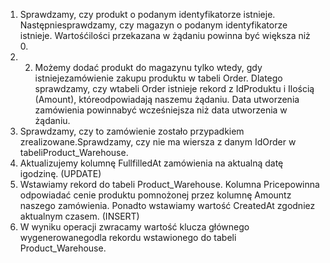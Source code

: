 1. Sprawdzamy, czy produkt o podanym identyfikatorze istnieje. Następniesprawdzamy, czy magazyn o podanym identyfikatorze istnieje. Wartośćilości przekazana w żądaniu powinna być większa niż 0.
2. 2. Możemy dodać produkt do magazynu tylko wtedy, gdy istniejezamówienie zakupu produktu w tabeli Order. Dlatego sprawdzamy, czy wtabeli Order istnieje rekord z IdProduktu i Ilością (Amount), któreodpowiadają naszemu żądaniu. Data utworzenia zamówienia powinnabyć wcześniejsza niż data utworzenia w żądaniu.
3. Sprawdzamy, czy to zamówienie zostało przypadkiem zrealizowane.Sprawdzamy, czy nie ma wiersza z danym IdOrder w tabeliProduct_Warehouse.
4. Aktualizujemy kolumnę FullfilledAt zamówienia na aktualną datę igodzinę. (UPDATE)
5. Wstawiamy rekord do tabeli Product_Warehouse. Kolumna Pricepowinna odpowiadać cenie produktu pomnożonej przez kolumnę Amountz naszego zamówienia. Ponadto wstawiamy wartość CreatedAt zgodniez aktualnym czasem. (INSERT)
6. W wyniku operacji zwracamy wartość klucza głównego wygenerowanegodla rekordu wstawionego do tabeli Product_Warehouse.

